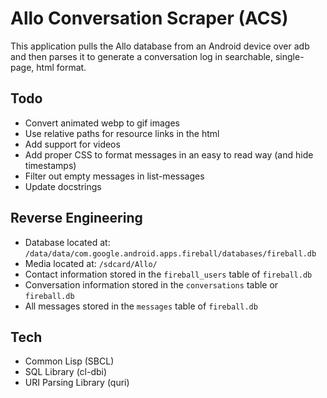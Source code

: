 # Allo Conversation Scraper (ACS)

This application pulls the Allo database from an Android device over adb and then
parses it to generate a conversation log in searchable, single-page, html format.

## Todo
* Convert animated webp to gif images
* Use relative paths for resource links in the html
* Add support for videos
* Add proper CSS to format messages in an easy to read way (and hide timestamps)
* Filter out empty messages in list-messages
* Update docstrings

## Reverse Engineering
* Database located at: `/data/data/com.google.android.apps.fireball/databases/fireball.db`
* Media located at: `/sdcard/Allo/`
* Contact information stored in the `fireball_users` table of `fireball.db`
* Conversation information stored in the `conversations` table or `fireball.db`
* All messages stored in the `messages` table of `fireball.db`

## Tech
* Common Lisp (SBCL)
* SQL Library (cl-dbi)
* URI Parsing Library (quri)